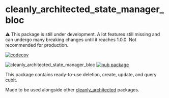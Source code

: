 # cleanly_architected_state_manager_bloc

⚠️ This package is still under development. A lot features still missing and can undergo many breaking changes until it reaches 1.0.0. Not recommended for production.

[![codecov](https://codecov.io/gh/moseskarunia/cleanly-architected/branch/master/graph/badge.svg?token=3AT2NUV710)](https://codecov.io/gh/moseskarunia/cleanly-architected)

![cleanly_architected_state_manager_bloc](https://github.com/moseskarunia/cleanly-architected/workflows/cleanly_architected_state_manager_bloc/badge.svg) [![pub package](https://img.shields.io/pub/v/cleanly_architected_state_manager_bloc.svg)](https://pub.dev/packages/cleanly_architected_state_manager_bloc)

This package contains ready-to-use deletion, create, update, and query cubit.

Made to be used alongside other [cleanly_architected](https://github.com/moseskarunia/cleanly-architected) packages.